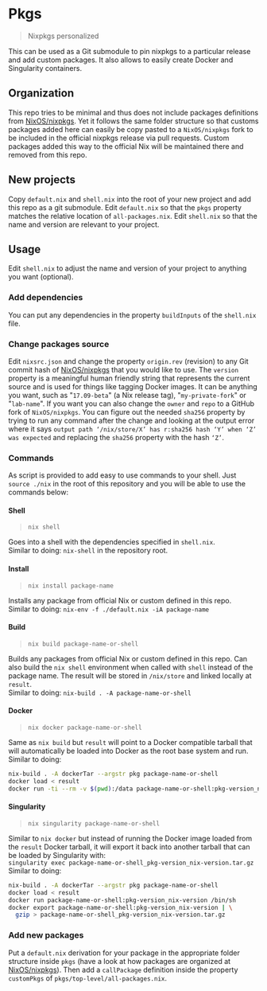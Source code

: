 # Pkgs
> Nixpkgs personalized

This can be used as a Git submodule to pin nixpkgs to a particular release and add custom packages. It also allows to easily create Docker and Singularity containers.

## Organization
This repo tries to be minimal and thus does not include packages definitions from [NixOS/nixpkgs](https://github.com/NixOS/nixpkgs). Yet it follows the same folder structure so that customs packages added here can easily be copy pasted to a `NixOS/nixpkgs` fork to be included in the official nixpkgs release via pull requests. Custom packages added this way to the official Nix will be maintained there and removed from this repo.

## New projects
Copy `default.nix` and `shell.nix` into the root of your new project and add this repo as a git submodule.
Edit `default.nix` so that the `pkgs` property matches the relative location of  `all-packages.nix`.
Edit `shell.nix` so that the name and version are relevant to your project.

## Usage
Edit `shell.nix` to adjust the name and version of your project to anything you want (optional).

### Add dependencies
You can put any dependencies in the property `buildInputs` of the `shell.nix` file.

### Change packages source
Edit `nixsrc.json` and change the property `origin.rev` (revision) to any Git commit hash of [NixOS/nixpkgs](https://github.com/NixOS/nixpkgs) that you would like to use. The `version` property is a meaningful human friendly string that represents the current source and is used for things like tagging Docker images. It can be anything you want, such as "`17.09-beta`" (a Nix release tag), "`my-private-fork`" or "`lab-name`". If you want you can also change the `owner` and `repo` to a GitHub fork of `NixOS/nixpkgs`. You can figure out the needed `sha256` property by trying to run any command after the change and looking at the output error where it says `output path ‘/nix/store/X’ has r:sha256 hash ‘Y’ when ‘Z’ was expected` and replacing the `sha256` property with the hash `‘Z’`.


### Commands
As script is provided to add easy to use commands to your shell. Just `source ./nix` in the root of this repository and you will be able to use the commands below:

#### Shell
>`nix shell`

Goes into a shell with the dependencies specified in `shell.nix`.  
Similar to doing: `nix-shell` in the repository root.

#### Install
> `nix install package-name`

Installs any package from official Nix or custom defined in this repo.  
Similar to doing: `nix-env -f ./default.nix -iA package-name`

#### Build
> `nix build package-name-or-shell`

Builds any packages from official Nix or custom defined in this repo. Can also build the `nix shell` environment when called with `shell` instead of the package name. The result will be stored in `/nix/store` and linked locally at `result`.  
Similar to doing: `nix-build . -A package-name-or-shell`

#### Docker
> `nix docker package-name-or-shell`

Same as `nix build` but `result` will point to a Docker compatible tarball that will automatically be loaded into Docker as the root base system and run.  
Similar to doing:
```bash
nix-build . -A dockerTar --argstr pkg package-name-or-shell
docker load < result
docker run -ti --rm -v $(pwd):/data package-name-or-shell:pkg-version_nix-version /bin/sh
```

#### Singularity
> `nix singularity package-name-or-shell`

Similar to `nix docker` but instead of running the Docker image loaded from the `result` Docker tarball, it will export it back into another tarball that can be loaded by Singularity with:  
`singularity exec package-name-or-shell_pkg-version_nix-version.tar.gz`  
Similar to doing:
```bash
nix-build . -A dockerTar --argstr pkg package-name-or-shell
docker load < result
docker run package-name-or-shell:pkg-version_nix-version /bin/sh
docker export package-name-or-shell:pkg-version_nix-version | \
  gzip > package-name-or-shell_pkg-version_nix-version.tar.gz
```

### Add new packages
Put a `default.nix` derivation for your package in the appropriate folder structure inside `pkgs` (have a look at how packages are organized at [NixOS/nixpkgs](https://github.com/NixOS/nixpkgs)). Then add a `callPackage` definition inside the property `customPkgs` of `pkgs/top-level/all-packages.nix`.